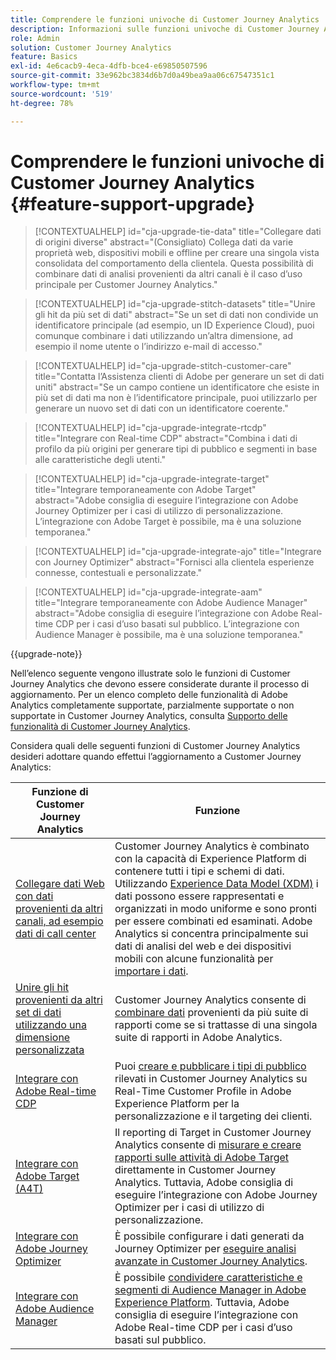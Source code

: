 ```yaml
---
title: Comprendere le funzioni univoche di Customer Journey Analytics
description: Informazioni sulle funzioni univoche di Customer Journey Analytics
role: Admin
solution: Customer Journey Analytics
feature: Basics
exl-id: 4e6cacb9-4eca-4dfb-bce4-e69850507596
source-git-commit: 33e962bc3834d6b7d0a49bea9aa06c67547351c1
workflow-type: tm+mt
source-wordcount: '519'
ht-degree: 78%

---
```


# Comprendere le funzioni univoche di Customer Journey Analytics {#feature-support-upgrade}

<!-- markdownlint-disable MD034 -->

>[!CONTEXTUALHELP]
>id="cja-upgrade-tie-data"
>title="Collegare dati di origini diverse"
>abstract="(Consigliato) Collega dati da varie proprietà web, dispositivi mobili e offline per creare una singola vista consolidata del comportamento della clientela. Questa possibilità di combinare dati di analisi provenienti da altri canali è il caso d’uso principale per Customer Journey Analytics."

<!-- markdownlint-enable MD034 -->

<!-- markdownlint-disable MD034 -->

>[!CONTEXTUALHELP]
>id="cja-upgrade-stitch-datasets"
>title="Unire gli hit da più set di dati"
>abstract="Se un set di dati non condivide un identificatore principale (ad esempio, un ID Experience Cloud), puoi comunque combinare i dati utilizzando un’altra dimensione, ad esempio il nome utente o l’indirizzo e-mail di accesso."

<!-- markdownlint-enable MD034 -->

<!-- markdownlint-disable MD034 -->

>[!CONTEXTUALHELP]
>id="cja-upgrade-stitch-customer-care"
>title="Contatta l’Assistenza clienti di Adobe per generare un set di dati uniti"
>abstract="Se un campo contiene un identificatore che esiste in più set di dati ma non è l’identificatore principale, puoi utilizzarlo per generare un nuovo set di dati con un identificatore coerente."

<!-- markdownlint-enable MD034 -->

<!-- markdownlint-disable MD034 -->

>[!CONTEXTUALHELP]
>id="cja-upgrade-integrate-rtcdp"
>title="Integrare con Real-time CDP"
>abstract="Combina i dati di profilo da più origini per generare tipi di pubblico e segmenti in base alle caratteristiche degli utenti."

<!-- markdownlint-enable MD034 -->

<!-- markdownlint-disable MD034 -->

>[!CONTEXTUALHELP]
>id="cja-upgrade-integrate-target"
>title="Integrare temporaneamente con Adobe Target"
>abstract="Adobe consiglia di eseguire l’integrazione con Adobe Journey Optimizer per i casi di utilizzo di personalizzazione. L’integrazione con Adobe Target è possibile, ma è una soluzione temporanea."

<!-- markdownlint-enable MD034 -->

<!-- markdownlint-disable MD034 -->

>[!CONTEXTUALHELP]
>id="cja-upgrade-integrate-ajo"
>title="Integrare con Journey Optimizer"
>abstract="Fornisci alla clientela esperienze connesse, contestuali e personalizzate."

<!-- markdownlint-enable MD034 -->

<!-- markdownlint-disable MD034 -->

>[!CONTEXTUALHELP]
>id="cja-upgrade-integrate-aam"
>title="Integrare temporaneamente con Adobe Audience Manager"
>abstract="Adobe consiglia di eseguire l’integrazione con Adobe Real-time CDP per i casi d’uso basati sul pubblico. L’integrazione con Audience Manager è possibile, ma è una soluzione temporanea."

<!-- markdownlint-enable MD034 -->

{{upgrade-note}}

Nell’elenco seguente vengono illustrate solo le funzioni di Customer Journey Analytics che devono essere considerate durante il processo di aggiornamento. Per un elenco completo delle funzionalità di Adobe Analytics completamente supportate, parzialmente supportate o non supportate in Customer Journey Analytics, consulta [Supporto delle funzionalità di Customer Journey Analytics](/help/getting-started/aa-vs-cja/cja-aa.md).

Considera quali delle seguenti funzioni di Customer Journey Analytics desideri adottare quando effettui l’aggiornamento a Customer Journey Analytics:

| Funzione di Customer Journey Analytics | Funzione |
|---------|----------|
| [Collegare dati Web con dati provenienti da altri canali, ad esempio dati di call center](https://experienceleague.adobe.com/it/docs/analytics-platform/using/cja-usecases/cross-channel/cross-channel) | Customer Journey Analytics è combinato con la capacità di Experience Platform di contenere tutti i tipi e schemi di dati. Utilizzando [Experience Data Model (XDM)](https://experienceleague.adobe.com/it/docs/experience-platform/xdm/home.html?lang=it) i dati possono essere rappresentati e organizzati in modo uniforme e sono pronti per essere combinati ed esaminati. Adobe Analytics si concentra principalmente sui dati di analisi del web e dei dispositivi mobili con alcune funzionalità per [importare i dati](https://experienceleague.adobe.com/docs/analytics/import/home.html?lang=it). |
| [Unire gli hit provenienti da altri set di dati utilizzando una dimensione personalizzata](https://experienceleague.adobe.com/it/docs/analytics-platform/using/stitching/overview) | Customer Journey Analytics consente di [combinare dati](/help/connections/combined-dataset.md) provenienti da più suite di rapporti come se si trattasse di una singola suite di rapporti in Adobe Analytics. |
| [Integrare con Adobe Real-time CDP](/help/components/audiences/audiences-overview.md) | Puoi [creare e pubblicare i tipi di pubblico](/help/components/audiences/audiences-overview.md) rilevati in Customer Journey Analytics su Real-Time Customer Profile in Adobe Experience Platform per la personalizzazione e il targeting dei clienti. |
| [Integrare con Adobe Target (A4T)](/help/integrations/at.md) | Il reporting di Target in Customer Journey Analytics consente di [misurare e creare rapporti sulle attività di Adobe Target](/help/integrations/at.md) direttamente in Customer Journey Analytics. Tuttavia, Adobe consiglia di eseguire l’integrazione con Adobe Journey Optimizer per i casi di utilizzo di personalizzazione. |
| [Integrare con Adobe Journey Optimizer](/help/integrations/ajo.md) | È possibile configurare i dati generati da Journey Optimizer per [eseguire analisi avanzate in Customer Journey Analytics](/help/integrations/ajo.md). |
| [Integrare con Adobe Audience Manager](https://experienceleague.adobe.com/it/docs/audience-manager/user-guide/implementation-integration-guides/integration-experience-platform/aam-aep-audience-sharing) | È possibile [condividere caratteristiche e segmenti di Audience Manager in Adobe Experience Platform](https://experienceleague.adobe.com/it/docs/audience-manager/user-guide/implementation-integration-guides/integration-experience-platform/aam-aep-audience-sharing). Tuttavia, Adobe consiglia di eseguire l’integrazione con Adobe Real-time CDP per i casi d’uso basati sul pubblico. |
